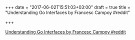 +++
date = "2017-06-02T15:51:03+03:00"
draft = true
title = "Understanding Go Interfaces by Francesc Campoy  #reddit"

+++

<p><a href="https://t.co/jFLDLq4qsw">Understanding Go Interfaces by Francesc Campoy  #reddit</a></p>